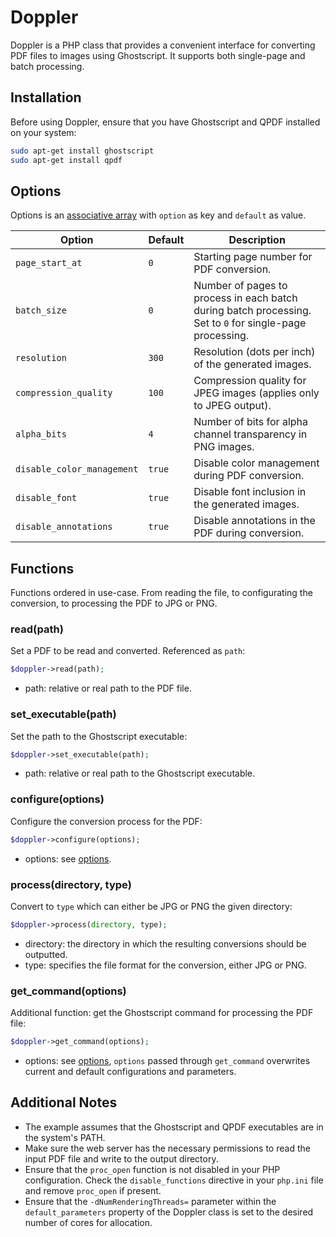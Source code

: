 # Doppler 

Doppler is a PHP class that provides a convenient interface for converting PDF files to images using Ghostscript. It supports both single-page and batch processing.

## Installation

Before using Doppler, ensure that you have Ghostscript and QPDF installed on your system:
```bash
sudo apt-get install ghostscript
sudo apt-get install qpdf
```

## Options
Options is an [associative array](https://www.php.net/manual/en/language.types.array.php) with `option` as key and `default` as value.

| Option                    | Default                     | Description                                                                                              |
|---------------------------|-----------------------------|----------------------------------------------------------------------------------------------------------|
| `page_start_at`           | `0`                         | Starting page number for PDF conversion.                                                                 |
| `batch_size`              | `0`                         | Number of pages to process in each batch during batch processing. Set to `0` for single-page processing. |
| `resolution`              | `300`                       | Resolution (dots per inch) of the generated images.                                                      |
| `compression_quality`     | `100`                       | Compression quality for JPEG images (applies only to JPEG output).                                       |
| `alpha_bits`              | `4`                         | Number of bits for alpha channel transparency in PNG images.                                             |
| `disable_color_management`| `true`                      | Disable color management during PDF conversion.                                                          |
| `disable_font`            | `true`                      | Disable font inclusion in the generated images.                                                          |
| `disable_annotations`     | `true`                      | Disable annotations in the PDF during conversion.                                                        |


## Functions
Functions ordered in use-case. From reading the file, to configurating the conversion, to processing the PDF to JPG or PNG.

### read(path)
Set a PDF to be read and converted. Referenced as `path`:
```php
$doppler->read(path);
```
- path: relative or real path to the PDF file.

### set_executable(path)
Set the path to the Ghostscript executable:
```php
$doppler->set_executable(path);
```
- path: relative or real path to the Ghostscript executable.

### configure(options)
Configure the conversion process for the PDF:
```php
$doppler->configure(options);
```
- options: see [options](https://github.com/echtyushi/doppler/#options).

### process(directory, type)
Convert to `type` which can either be JPG or PNG the given directory:
```php
$doppler->process(directory, type);
```
- directory: the directory in which the resulting conversions should be outputted.
- type: specifies the file format for the conversion, either JPG or PNG.

### get_command(options)
Additional function: get the Ghostscript command for processing the PDF file:
```php
$doppler->get_command(options);
```
- options: see [options](https://github.com/echtyushi/doppler/#options), `options` passed through `get_command` overwrites current and default configurations and parameters.

## Additional Notes

- The example assumes that the Ghostscript and QPDF executables are in the system's PATH.
- Make sure the web server has the necessary permissions to read the input PDF file and write to the output directory.
- Ensure that the `proc_open` function is not disabled in your PHP configuration. Check the `disable_functions` directive in your `php.ini` file and remove `proc_open` if present.
- Ensure that the `-dNumRenderingThreads=` parameter within the `default_parameters` property of the Doppler class is set to the desired number of cores for allocation.
